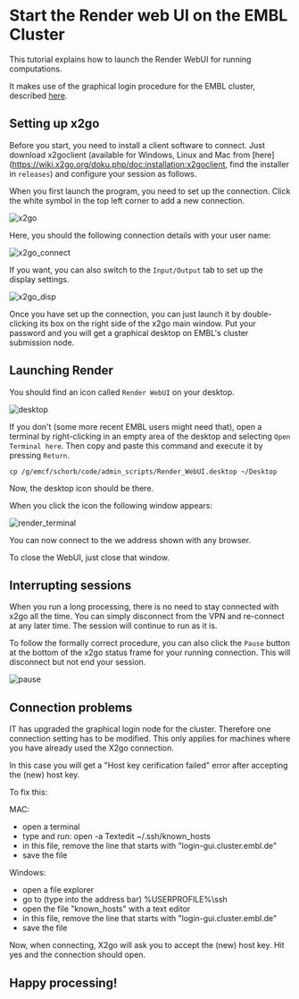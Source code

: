 # Start the Render web UI on the EMBL Cluster

This tutorial explains how to launch the Render WebUI for running computations.

It makes use of the graphical login procedure for the EMBL cluster, described [here](https://wiki.embl.de/cluster/Env).


## Setting up x2go

Before you start, you need to install a client software to connect.
Just download x2goclient (available for Windows, Linux and Mac from [here](https://wiki.x2go.org/doku.php/doc:installation:x2goclient, find the installer in ```releases```) and configure your session as follows.

When you first launch the program, you need to set up the connection. Click the white symbol in the top left corner to add a new connection.

![x2go](doc/img/X2go.png "x2go")

Here, you should the following connection details with your user name:

![x2go_connect](doc/img/conn_01.png "x2go - connection details")

If you want, you can also switch to the `Input/Output` tab to set up the display settings.

![x2go_disp](doc/img/conn_disp.png "x2go - display settings")


Once you have set up the connection, you can just launch it by double-clicking its box on the right side of the x2go main window. Put your password and you will get a graphical desktop on EMBL's cluster submission node.

## Launching Render

You should find an icon called `Render WebUI` on your desktop.

![desktop](doc/img/render_desktop_icon.png "Render - Desktop icon")

If you don't (some more recent EMBL users might need that), open a terminal by right-clicking in an empty area of the desktop and selecting `Open Terminal here`.
Then copy and paste this command and execute it by pressing `Return`.

```cp /g/emcf/schorb/code/admin_scripts/Render_WebUI.desktop ~/Desktop```

Now, the desktop icon should be there.

When you click the icon the following window appears:

![render_terminal](doc/img/render_terminal.png "x2go - display settings")

You can now connect to the we address shown with any browser.

To close the WebUI, just close that window.

## Interrupting sessions

When you run a long processing, there is no need to stay connected with x2go all the time. You can simply disconnect from the VPN and re-connect at any later time. The session will continue to run as it is.

To follow the formally correct procedure, you can also click the `Pause` button at the bottom of the x2go status frame for your running connection. This will disconnect but not end your session.

![pause](doc/img/x2go_pause.png "x2go - Pause")




## Connection problems


IT has upgraded the graphical login node for the cluster.
Therefore one connection setting has to be modified.
This only applies for machines where you have already used the X2go connection.

In this case you will get a "Host key cerification failed" error after accepting the (new) host key.


To fix this:

MAC:

- open a terminal
- type and run:
     open -a Textedit ~/.ssh/known_hosts
- in this file, remove the line that starts with "login-gui.cluster.embl.de"
- save the file


Windows:
- open a file explorer
- go to (type into the address bar) %USERPROFILE%\ssh
- open the file "known_hosts" with a text editor
- in this file, remove the line that starts with "login-gui.cluster.embl.de"
- save the file


Now, when connecting, X2go will ask you to accept the (new) host key. Hit yes and the connection should open.

## Happy processing!
